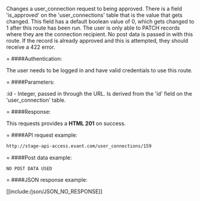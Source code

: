 <!-- --- title: PATCH /user_connections/:id -->

Changes a user_connection request to being approved. There is a field 'is_approved' on the 'user_connections' table that is the value that gets changed. This field has a default boolean value of 0, which gets changed to 1 after this route has been run. The user is only able to PATCH records where they are the connection recipient. No post data is passed in with this route. If the record is already approved and this is attempted, they should receive a 422 error.

=
####Authentication:

The user needs to be logged in and have valid credentials to use this route.

=
####Parameters:

:id - Integer, passed in through the URL. Is derived from the 'id' field on the 'user_connection' table.

=
####Response:

This requests provides a <strong>HTML 201</strong> on success.

=
####API request example:
```html
http://stage-api-access.evant.com/user_connections/159
```

=
####Post data example:
```
NO POST DATA USED
```

=
####JSON response example:

[[include:/json/JSON_NO_RESPONSE]]